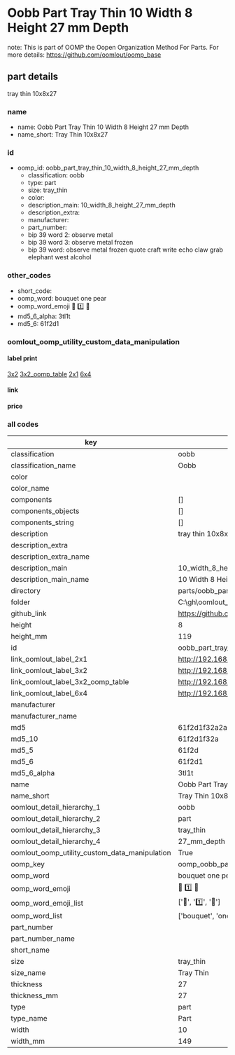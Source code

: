 # Oobb Part Tray Thin 10 Width 8 Height 27 mm Depth  

note: This is part of OOMP the Oopen Organization Method For Parts. For more details: https://github.com/oomlout/oomp_base

##  part details
  



tray thin 10x8x27



### name
* name: Oobb Part Tray Thin 10 Width 8 Height 27 mm Depth
* name_short: Tray Thin 10x8x27 
### id
* oomp_id: oobb_part_tray_thin_10_width_8_height_27_mm_depth
  * classification: oobb
  * type: part
  * size: tray_thin
  * color: 
  * description_main: 10_width_8_height_27_mm_depth
  * description_extra: 
  * manufacturer: 
  * part_number: 
  * bip 39 word 2: observe metal
  * bip 39 word 3: observe metal frozen
  * bip 39 word: observe metal frozen quote craft write echo claw grab elephant west alcohol

### other_codes
* short_code: 
* oomp_word: bouquet one pear
* oomp_word_emoji :bouquet: :one: :pear:
* md5_6_alpha: 3tl1t
* md5_6: 61f2d1






### oomlout_oomp_utility_custom_data_manipulation
#### label print
[3x2](http://192.168.1.245:1112/?label=oomp%203tl1t)
[3x2_oomp_table](http://192.168.1.108:1112/?label=oomp%203tl1t)
[2x1](http://192.168.1.242:1112/?label=oomp%203tl1t)
[6x4](http://192.168.1.55:1112/?label=oomp%203tl1t)    

#### link

                              

#### price







### all codes 
| key | value |  
| --- | --- |  
| classification | oobb |  
| classification_name | Oobb |  
| color |  |  
| color_name |  |  
| components | [] |  
| components_objects | [] |  
| components_string | [] |  
| description | tray thin 10x8x27 |  
| description_extra |  |  
| description_extra_name |  |  
| description_main | 10_width_8_height_27_mm_depth |  
| description_main_name | 10 Width 8 Height 27 mm Depth |  
| directory | parts/oobb_part_tray_thin_10_width_8_height_27_mm_depth |  
| folder | C:\gh\oomlout_oobb_version_4_generated_parts\parts\oobb_part_tray_thin_10_width_8_height_27_mm_depth |  
| github_link | https://github.com/oomlout/oomlout_oomp_part_src/tree/main/parts/oobb_part_tray_thin_10_width_8_height_27_mm_depth |  
| height | 8 |  
| height_mm | 119 |  
| id | oobb_part_tray_thin_10_width_8_height_27_mm_depth |  
| link_oomlout_label_2x1 | http://192.168.1.242:1112/?label=oomp%203tl1t |  
| link_oomlout_label_3x2 | http://192.168.1.245:1112/?label=oomp%203tl1t |  
| link_oomlout_label_3x2_oomp_table | http://192.168.1.108:1112/?label=oomp%203tl1t |  
| link_oomlout_label_6x4 | http://192.168.1.55:1112/?label=oomp%203tl1t |  
| manufacturer |  |  
| manufacturer_name |  |  
| md5 | 61f2d1f32a2a08bffa190b00bb6304c3 |  
| md5_10 | 61f2d1f32a |  
| md5_5 | 61f2d |  
| md5_6 | 61f2d1 |  
| md5_6_alpha | 3tl1t |  
| name | Oobb Part Tray Thin 10 Width 8 Height 27 mm Depth |  
| name_short | Tray Thin 10x8x27  |  
| oomlout_detail_hierarchy_1 | oobb |  
| oomlout_detail_hierarchy_2 | part |  
| oomlout_detail_hierarchy_3 | tray_thin |  
| oomlout_detail_hierarchy_4 | 27_mm_depth |  
| oomlout_oomp_utility_custom_data_manipulation | True |  
| oomp_key | oomp_oobb_part_tray_thin_10_width_8_height_27_mm_depth |  
| oomp_word | bouquet one pear |  
| oomp_word_emoji | :bouquet: :one: :pear: |  
| oomp_word_emoji_list | [':bouquet:', ':one:', ':pear:'] |  
| oomp_word_list | ['bouquet', 'one', 'pear'] |  
| part_number |  |  
| part_number_name |  |  
| short_name |  |  
| size | tray_thin |  
| size_name | Tray Thin |  
| thickness | 27 |  
| thickness_mm | 27 |  
| type | part |  
| type_name | Part |  
| width | 10 |  
| width_mm | 149 |  

